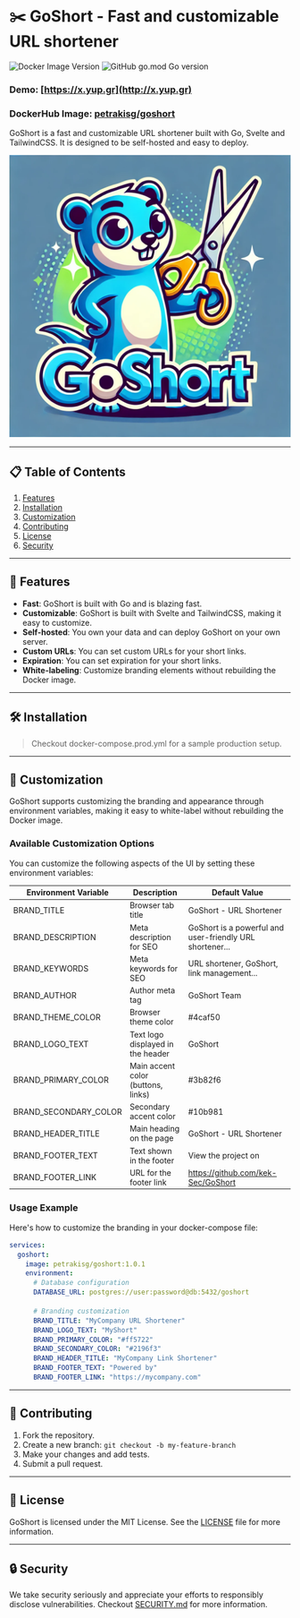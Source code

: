 # ✂️ **GoShort** - Fast and customizable URL shortener

![Docker Image Version](https://img.shields.io/docker/v/petrakisg/goshort?sort=semver&label=Docker%20Image%20Version&logo=docker)
![GitHub go.mod Go version](https://img.shields.io/github/go-mod/go-version/kek-Sec/GoShort)


### Demo: [https://x.yup.gr](http://x.yup.gr)
### DockerHub Image: [petrakisg/goshort](https://hub.docker.com/r/petrakisg/goshort)

GoShort is a fast and customizable URL shortener built with Go, Svelte and TailwindCSS. It is designed to be self-hosted and easy to deploy.

![GoShort](web/static/banner.png)

---

## 📋 **Table of Contents**

1. [Features](#-features)  
2. [Installation](#-installation)  
3. [Customization](#-customization)
4. [Contributing](#-contributing)
5. [License](#-license)
6. [Security](#-security)
---

## 🚀 **Features**

- **Fast**: GoShort is built with Go and is blazing fast.
- **Customizable**: GoShort is built with Svelte and TailwindCSS, making it easy to customize.
- **Self-hosted**: You own your data and can deploy GoShort on your own server.
- **Custom URLs**: You can set custom URLs for your short links.
- **Expiration**: You can set expiration for your short links.
- **White-labeling**: Customize branding elements without rebuilding the Docker image.

---

## 🛠️ **Installation**

> Checkout docker-compose.prod.yml for a sample production setup.

---

## 🎨 **Customization**

GoShort supports customizing the branding and appearance through environment variables, making it easy to white-label without rebuilding the Docker image.

### Available Customization Options

You can customize the following aspects of the UI by setting these environment variables:

| Environment Variable | Description | Default Value |
|---------------------|-------------|---------------|
| BRAND_TITLE | Browser tab title | GoShort - URL Shortener |
| BRAND_DESCRIPTION | Meta description for SEO | GoShort is a powerful and user-friendly URL shortener... |
| BRAND_KEYWORDS | Meta keywords for SEO | URL shortener, GoShort, link management... |
| BRAND_AUTHOR | Author meta tag | GoShort Team |
| BRAND_THEME_COLOR | Browser theme color | #4caf50 |
| BRAND_LOGO_TEXT | Text logo displayed in the header | GoShort |
| BRAND_PRIMARY_COLOR | Main accent color (buttons, links) | #3b82f6 |
| BRAND_SECONDARY_COLOR | Secondary accent color | #10b981 |
| BRAND_HEADER_TITLE | Main heading on the page | GoShort - URL Shortener |
| BRAND_FOOTER_TEXT | Text shown in the footer | View the project on |
| BRAND_FOOTER_LINK | URL for the footer link | https://github.com/kek-Sec/GoShort |

### Usage Example

Here's how to customize the branding in your docker-compose file:

```yaml
services:
  goshort:
    image: petrakisg/goshort:1.0.1
    environment:
      # Database configuration
      DATABASE_URL: postgres://user:password@db:5432/goshort
      
      # Branding customization
      BRAND_TITLE: "MyCompany URL Shortener"
      BRAND_LOGO_TEXT: "MyShort"
      BRAND_PRIMARY_COLOR: "#ff5722"
      BRAND_SECONDARY_COLOR: "#2196f3"
      BRAND_HEADER_TITLE: "MyCompany Link Shortener"
      BRAND_FOOTER_TEXT: "Powered by"
      BRAND_FOOTER_LINK: "https://mycompany.com"
```

---

## 🤝 **Contributing**

1. Fork the repository.  
2. Create a new branch: `git checkout -b my-feature-branch`  
3. Make your changes and add tests.  
4. Submit a pull request.  

---

## 📄 **License**

GoShort is licensed under the MIT License. See the [LICENSE](LICENSE) file for more information.

---

## 🔒 **Security**

We take security seriously and appreciate your efforts to responsibly disclose vulnerabilities. Checkout [SECURITY.md](SECURITY.md) for more information.